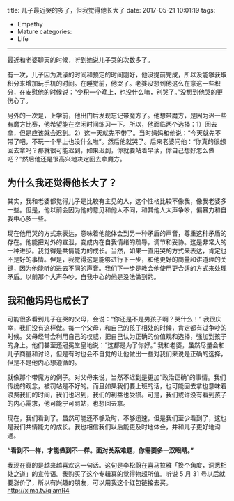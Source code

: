 title: 儿子最近哭的多了，但我觉得他长大了
date: 2017-05-21 10:01:19
tags:
  - Empathy
  - Mature
categories:
  - Life
---

最近和老婆聊天的时候，听到她说儿子哭的次数多了。  

有一次，儿子因为洗澡的时间和预定的时间刚好，他没提前完成，所以没能够获取积分来增加玩手机的时间。在睡觉前，他哭了。老婆没想到他这么在意这一些积分，在安慰他的时候说：“少积一个晚上，也没什么嘛，别哭了。”没想到他哭的更伤心了。  

另外的一次是，上学前，他出门后发现忘记带魔方了。他想带魔方，是因为迟一些有魔方比赛，他希望能在空闲时间练习一下。所以，他面临两个选择：1）回去拿，但是应该就会迟到。2）这一天就先不带了。当时妈妈和他说：“今天就先不带了吧，不玩一个早上也没什么啦”。然后他就哭了。后来老婆问他：“你真的很想回去拿吗？那就很可能迟到，如果迟到，你就要站着早读，你自己想好怎么做吧？”然后他还是很高兴地决定回去拿魔方。  

## 为什么我还觉得他长大了？

其实，我和老婆都觉得儿子是比较有主见的人，这个性格比较不像我，像我老婆多一些。但是，他以前会因为他的意见和他人不同，和其他人大声争吵，偏暴力和自我中心多一些。  

现在他用哭的方式来表达，意味着他能体会到另一种矛盾的声音，尊重这种矛盾的存在。他能把对外的宣泄，变成内在自我情绪的疏导，调节和妥协。这是非常大的一种进步。我觉得是共情能力的成长。当然，如果一直用哭的方式来表达，肯定也不是好的事情。但是，我觉得这是能够进行下一步，和他更好的商量和讲道理的关键，因为他能听的进去不同的声音。我们下一步是教会他使用更合适的方式来处理矛盾。以前那个大声争吵，自我中心的他是没法做到的。  


## 我和他妈妈也成长了

可能很多看到儿子在哭的父母，会说：“你还是不是男孩子啊？哭什么！” 我很庆幸，我们没有这样做。每一个父母，和自己的孩子相处的时候，肯定都有过争吵的时候。父母经常会利用自己的权威，把自己认为正确的价值观和选择，强加到孩子的身上。他们甚至还冠冕堂皇地说：“这都是为了你好。” 我和老婆，虽然尽量会和儿子商量和讨论，但是有时也会不自觉的让他做出一些对我们来说是正确的选择，但是不是他内心想遵循的。  

就像那个带魔方的例子。对父母来说，当然不迟到是更加“政治正确”的事情。我们传统的观念，被罚站是不好的。而且如果我们要上班的话，也可能回去拿也意味着浪费我们的时间，我们也迟到，我们的利益也受损。可是，我们或许没有看到孩子的内心需求，他可能宁可罚站，也想回去拿。  

现在，我们看到了。虽然可能还不够及时，不够迅速，但是我们至少看到了，这也是我们共情能力的成长。我也相信我们以后能更及时地体会，并和儿子更好地沟通。  

**“看到不一样，才能做到不一样。面对关系难题，你需要多一双眼睛。”**  

我现在真的是越来越喜欢这一句话。这句是李松蔚在喜马拉雅「换个角度，洞悉相处之道」的宣传语。我购买了这个专辑真的觉得物超所值。听说 5 月 31 号以后就要涨价了，所以有兴趣的朋友，可以用我这个红包链接去买。http://xima.tv/qiamR4  
